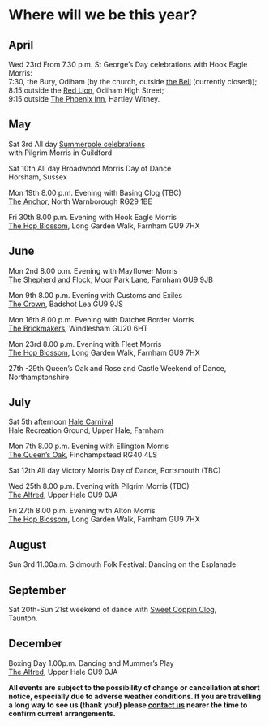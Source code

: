Where will we be this year?
===========================

## April
Wed 23rd From 7.30 p.m. St George’s Day celebrations with Hook Eagle Morris:   
  7:30, the Bury, Odiham (by the church, outside [the Bell](https://www.facebook.com/SavingTheBell/) (currently closed));  
  8:15 outside the [Red Lion](https://camra.org.uk/pubs/red-lion-odiham-179422), Odiham High Street;  
  9:15 outside [The Phoenix Inn](https://camra.org.uk/pubs/phoenix-hartley-wintney-179305), Hartley Witney.

## May
Sat 3rd All day [Summerpole celebrations](https://www.pilgrimmorris.org.uk/summerpole/)  
  with Pilgrim Morris in Guildford
             
Sat 10th All day Broadwood Morris Day of Dance  
  Horsham, Sussex
             
Mon 19th 8.00 p.m. Evening with Basing Clog (TBC)  
  [The Anchor](https://camra.org.uk/pubs/anchor-inn-north-warnborough-179278), North Warnborough RG29 1BE
  
Fri 30th 8.00 p.m. Evening with Hook Eagle Morris    
  [The Hop Blossom](https://camra.org.uk/pubs/hop-blossom-farnham-150608), Long Garden Walk, Farnham GU9 7HX

## June
Mon 2nd 8.00 p.m. Evening with Mayflower Morris  
  [The Shepherd and Flock](https://camra.org.uk/pubs/shepherd-flock-farnham-151198), Moor Park Lane, Farnham GU9 9JB
  
Mon 9th 8.00 p.m. Evening with Customs and Exiles  
  [The Crown](https://camra.org.uk/pubs/crown-inn-badshot-lea-150286), Badshot Lea GU9 9JS
    
Mon 16th 8.00 p.m. Evening with Datchet Border Morris  
  [The Brickmakers](https://camra.org.uk/pubs/brickmakers-windlesham-151531), Windlesham GU20 6HT
  
Mon 23rd 8.00 p.m. Evening with Fleet Morris  
  [The Hop Blossom](https://camra.org.uk/pubs/hop-blossom-farnham-150608), Long Garden Walk, Farnham GU9 7HX
  
27th -29th Queen’s Oak and Rose and Castle Weekend of Dance,  
  Northamptonshire

## July
Sat 5th afternoon [Hale Carnival](https://www.halecarnival.co.uk/)  
  Hale Recreation Ground, Upper Hale, Farnham

Mon 7th 8.00 p.m. Evening with Ellington Morris  
	[The Queen’s Oak](https://camra.org.uk/pubs/queens-oak-finchampstead-152123), Finchampstead RG40 4LS
  
Sat 12th All day Victory Morris Day of Dance, Portsmouth (TBC)

Wed 25th 8.00 p.m. Evening with Pilgrim Morris (TBC)  
		[The Alfred](https://camra.org.uk/pubs/alfred-free-house-upper-hale-150998), Upper Hale GU9 0JA
    
Fri 27th 8.00 p.m. Evening with Alton Morris  
 	[The Hop Blossom](https://camra.org.uk/pubs/hop-blossom-farnham-150608), Long Garden Walk, Farnham GU9 7HX

## August
Sun 3rd 11.00a.m. Sidmouth Folk Festival: Dancing on the Esplanade

## September
Sat 20th-Sun 21st weekend of dance with [Sweet Coppin Clog](https://sweetcoppinclog.wordpress.com/),  
  Taunton.

## December
Boxing Day 1.00p.m. Dancing and Mummer’s Play   
  [The Alfred](https://camra.org.uk/pubs/alfred-free-house-upper-hale-150998), Upper Hale GU9 0JA

**All events are subject to the possibility of change or cancellation at short notice, especially due to adverse weather conditions.  If you are travelling a long way to see us (thank you!) please [contact us](/contact/) nearer the time to confirm current arrangements.**
